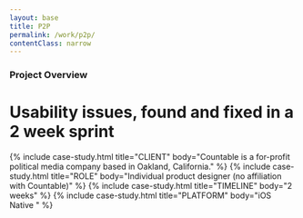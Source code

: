 ```yaml
---
layout: base
title: P2P
permalink: /work/p2p/
contentClass: narrow
---
```


### Project Overview

# Usability issues, found and fixed in a 2 week sprint

<div class="work-intro">
  {% include case-study.html title="CLIENT" body="Countable is a for-profit political media company based in Oakland, California." %}
  {% include case-study.html title="ROLE" body="Individual product designer (no affiliation with Countable)" %}
  {% include case-study.html title="TIMELINE" body="2 weeks" %}
  {% include case-study.html title="PLATFORM" body="iOS Native " %}
</div>
